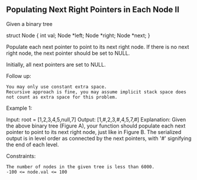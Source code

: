 ## Populating Next Right Pointers in Each Node II

Given a binary tree

struct Node {
  int val;
  Node *left;
  Node *right;
  Node *next;
}

Populate each next pointer to point to its next right node. If there is no next right node, the next pointer should be set to NULL.

Initially, all next pointers are set to NULL.

 

Follow up:

    You may only use constant extra space.
    Recursive approach is fine, you may assume implicit stack space does not count as extra space for this problem.

 

Example 1:

Input: root = [1,2,3,4,5,null,7]
Output: [1,#,2,3,#,4,5,7,#]
Explanation: Given the above binary tree (Figure A), your function should populate each next pointer to point to its next right node, just like in Figure B. The serialized output is in level order as connected by the next pointers, with '#' signifying the end of each level.

 

Constraints:

    The number of nodes in the given tree is less than 6000.
    -100 <= node.val <= 100

